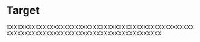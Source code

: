 # Target
XXXXXXXXXXXXXXXXXXXXXXXXXXXXXXXXXXXXXXXXXXXXXXXXXXXXXXXXXXXXXXXXXXXXXXXXXXXXXXXXXXXXXXXXXXXXXXX